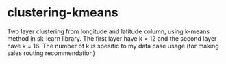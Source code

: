 # clustering-kmeans

Two layer clustering from longitude and latitude column, using k-means method in sk-learn library.
The first layer have k = 12 and the second layer have k = 16. The number of k is spesific to my data case usage (for making sales routing recommendation)
